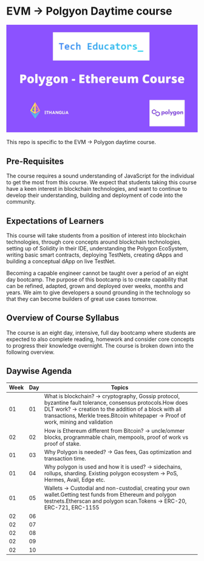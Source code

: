 # EVM -> Polgyon Daytime course
![Hero Img](PolygonEthereum_Course.jpg)

This repo is specific to the EVM -> Polygon daytime course. 

## Pre-Requisites

The course requires a sound understanding of JavaScript for the individual to get the most from this course. We expect that students taking this course have a keen interest in blockchain technologies, and want to continue to develop their understanding, building and deployment of code into the community.

## Expectations of Learners

This course will take students from a position of interest into blockchain technologies, through core concepts around blockchain technologies, setting up of Solidity in their IDE, understanding the Polygon EcoSystem, writing basic smart contracts, deploying TestNets, creating dApps and building a conceptual dApp on live TestNet. 

Becoming a capable engineer cannot be taught over a period of an eight day bootcamp. The purpose of this bootcamp is to create capability that can be refined, adapted, grown and deployed over weeks, months and years. We aim to give developers a sound grounding in the technology so that they can become builders of great use cases tomorrow.

## Overview of Course Syllabus

The course is an eight day, intensive, full day bootcamp where students are expected to also complete reading, homework and consider core concepts to progress their knowledge overnight. The course is broken down into the following overview.

## Daywise Agenda


| Week | Day | Topics |
| --- | --- | --- |
| 01 | 01 | What is blockchain? → cryptography, Gossip protocol, byzantine fault tolerance, consensus protocols.How does DLT work? → creation to the addition of a block with all transactions, Merkle trees.Bitcoin whitepaper → Proof of work, mining and validation | 
| 02 | 02 | How is Ethereum different from Bitcoin? → uncle/ommer blocks, programmable chain, mempools, proof of work vs proof of stake. | 
| 01 | 03 | Why Polygon is needed? → Gas fees, Gas optimization and transaction time. | 
| 01 | 04 | Why polygon is used and how it is used? → sidechains, rollups, sharding. Existing polygon ecosystem → PoS, Hermes, Avail, Edge etc. | 
| 01 | 05 | Wallets → Custodial and non-custodial, creating your own wallet.Getting test funds from Ethereum and polygon testnets.Etherscan and polygon scan.Tokens → ERC-20, ERC-721, ERC-1155| 
| 02 | 06 | | 
| 02 | 07 | | 
| 02 | 08 | | 
| 02 | 09 | | 
| 02 | 10 | | 


